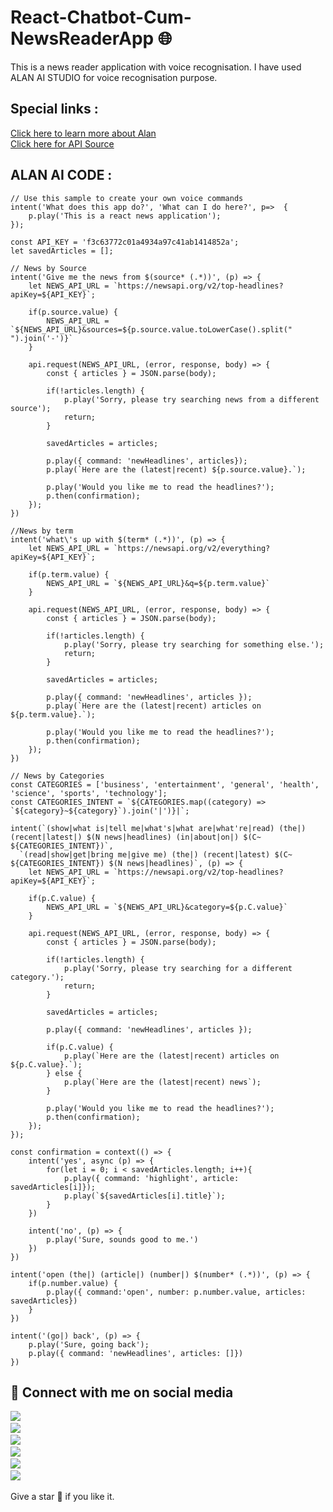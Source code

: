 # React-Chatbot-Cum-NewsReaderApp 🌐

This is a news reader application with voice recognisation. I have used ALAN AI STUDIO for voice recognisation purpose.

## Special links :
<a href="https://alan.app/">Click here to learn more about Alan</a></br>
<a href="https://newsapi.org/">Click here for API Source</a>

## ALAN AI CODE :
```
// Use this sample to create your own voice commands
intent('What does this app do?', 'What can I do here?', p=>  {
    p.play('This is a react news application');
});

const API_KEY = 'f3c63772c01a4934a97c41ab1414852a';
let savedArticles = [];

// News by Source
intent('Give me the news from $(source* (.*))', (p) => {
    let NEWS_API_URL = `https://newsapi.org/v2/top-headlines?apiKey=${API_KEY}`;
    
    if(p.source.value) {
        NEWS_API_URL = `${NEWS_API_URL}&sources=${p.source.value.toLowerCase().split(" ").join('-')}`
    }
    
    api.request(NEWS_API_URL, (error, response, body) => {
        const { articles } = JSON.parse(body);
        
        if(!articles.length) {
            p.play('Sorry, please try searching news from a different source');
            return;
        }
        
        savedArticles = articles;
        
        p.play({ command: 'newHeadlines', articles});
        p.play(`Here are the (latest|recent) ${p.source.value}.`);
        
        p.play('Would you like me to read the headlines?');
        p.then(confirmation);
    });
})

//News by term
intent('what\'s up with $(term* (.*))', (p) => {
    let NEWS_API_URL = `https://newsapi.org/v2/everything?apiKey=${API_KEY}`;
    
    if(p.term.value) {
        NEWS_API_URL = `${NEWS_API_URL}&q=${p.term.value}`
    }
    
    api.request(NEWS_API_URL, (error, response, body) => {
        const { articles } = JSON.parse(body);
        
        if(!articles.length) {
            p.play('Sorry, please try searching for something else.');
            return;
        }
        
        savedArticles = articles;
        
        p.play({ command: 'newHeadlines', articles });
        p.play(`Here are the (latest|recent) articles on ${p.term.value}.`);
        
        p.play('Would you like me to read the headlines?');
        p.then(confirmation);
    });
})

// News by Categories
const CATEGORIES = ['business', 'entertainment', 'general', 'health', 'science', 'sports', 'technology'];
const CATEGORIES_INTENT = `${CATEGORIES.map((category) => `${category}~${category}`).join('|')}|`;

intent(`(show|what is|tell me|what's|what are|what're|read) (the|) (recent|latest|) $(N news|headlines) (in|about|on|) $(C~ ${CATEGORIES_INTENT})`,
  `(read|show|get|bring me|give me) (the|) (recent|latest) $(C~ ${CATEGORIES_INTENT}) $(N news|headlines)`, (p) => {
    let NEWS_API_URL = `https://newsapi.org/v2/top-headlines?apiKey=${API_KEY}`;
    
    if(p.C.value) {
        NEWS_API_URL = `${NEWS_API_URL}&category=${p.C.value}`
    }
    
    api.request(NEWS_API_URL, (error, response, body) => {
        const { articles } = JSON.parse(body);
        
        if(!articles.length) {
            p.play('Sorry, please try searching for a different category.');
            return;
        }
        
        savedArticles = articles;
        
        p.play({ command: 'newHeadlines', articles });
        
        if(p.C.value) {
            p.play(`Here are the (latest|recent) articles on ${p.C.value}.`);        
        } else {
            p.play(`Here are the (latest|recent) news`);   
        }
        
        p.play('Would you like me to read the headlines?');
        p.then(confirmation);
    });
});

const confirmation = context(() => {
    intent('yes', async (p) => {
        for(let i = 0; i < savedArticles.length; i++){
            p.play({ command: 'highlight', article: savedArticles[i]});
            p.play(`${savedArticles[i].title}`);
        }
    })
    
    intent('no', (p) => {
        p.play('Sure, sounds good to me.')
    })
})

intent('open (the|) (article|) (number|) $(number* (.*))', (p) => {
    if(p.number.value) {
        p.play({ command:'open', number: p.number.value, articles: savedArticles})
    }
})

intent('(go|) back', (p) => {
    p.play('Sure, going back');
    p.play({ command: 'newHeadlines', articles: []})
})
```

## 📲 Connect with me on social media 
<p align="left">
  <a target="_blank"href="https://www.linkedin.com/in/santanu-biswas-1482591a7/"><img src="https://img.shields.io/badge/linkedin-%230077B5.svg?&style=for-the-badge&logo=linkedin&logoColor=white" /></a>&nbsp;&nbsp;&nbsp;&nbsp;<br/>
  <a target="_blank"href="https://www.facebook.com/Neil7rockzz"><img src="https://img.shields.io/badge/-FACEBOOK-0066ff?&style=for-the-badge&logo=facebook&logoColor=white" /></a>&nbsp;&nbsp;&nbsp;&nbsp;<br/>
  <a target="_blank"href="https://github.com/SantanuxD"><img src="https://img.shields.io/badge/GitHub-black.svg?&style=for-the-badge&logo=github&logoColor=white" /></a>&nbsp;&nbsp;&nbsp;&nbsp;<br/>
  <a target="_blank"href="https://www.instagram.com/_.santanubiswas._/"><img src="https://img.shields.io/badge/-INSTAGRAM-cc0099?&style=for-the-badge&logo=instagram&logoColor=white" /></a>&nbsp;&nbsp;&nbsp;&nbsp;<br/>
  <a href="https://twitter.com/Santanu97990818"><img src="https://img.shields.io/badge/-TWITTER-1ca0f1?&style=for-the-badge&logo=twitter&logoColor=white"/></a>&nbsp;&nbsp;&nbsp;&nbsp;<br/>
  <a href="mailto:neil16biswas@gmail.com"><img src="https://img.shields.io/badge/gmail-%23D14836.svg?&style=for-the-badge&logo=gmail&logoColor=white" /></a>&nbsp;&nbsp;&nbsp;&nbsp;
  
</p>

Give a star 🌟 if you like it.

